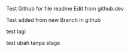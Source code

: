 Test Github for file readme
Edit from github.dev

Test added from new Branch in github

test lagi

test ubah tanpa stage